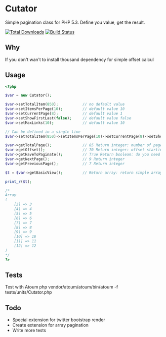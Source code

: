 # Cutator
Simple pagination class for PHP 5.3. Define you value, get the result.

[![Total Downloads](https://poser.pugx.org/scullwm/cutator/downloads.png)](https://packagist.org/packages/scullwm/cutator)
[![Build Status](https://secure.travis-ci.org/ScullWM/Cutator.png)](http://travis-ci.org/ScullWM/Cutator)

## Why
If you don't wan't to install thousand dependency for simple offset calcul

## Usage
```php
<?php

$var = new Cutator();

$var->setTotalItem(850);           // no default value
$var->setItemsPerPage(10);         // default value 10
$var->setCurrentPage(8);           // default value 1
$var->setShowFirstLast(false);     // default value false
$var->setMaxLinks(10);             // default value 10

// Can be defined in a single line
$var->setTotalItem(850)->setItemsPerPage(10)->setCurrentPage(8)->setShowFirstLast(false)->setMaxLinks(10);

$var->getTotalPage();              // 85 Return integer: number of page needed 
$var->getOffset();                 // 70 Return integer: offset starting value 
$var->getHaveToPaginate();         // True Return boolean: do you need to display pagination 
$var->getNextPage();               // 9 Return integer 
$var->getPreviousPage();           // 7 Return integer

$t = $var->getBasicView();         // Return array: return simple array for creating pager

print_r($t);

/*
Array
(
    [3] => 3
    [4] => 4
    [5] => 5
    [6] => 6
    [7] => 7
    [8] => 8
    [9] => 9
    [10] => 10
    [11] => 11
    [12] => 12
)
*/
?>
```
## Tests
Test with Atoum
php vendor/atoum/atoum/bin/atoum -f tests/units/Cutator.php

## Todo
- Special extension for twitter bootstrap render
- Create extension for array pagination
- Write more tests